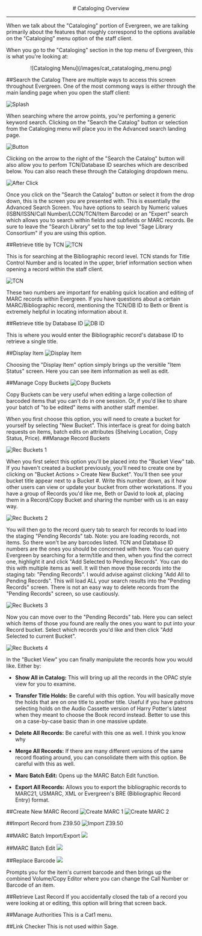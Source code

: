 <center>
# Cataloging Overview
</center>
<hr size=2>

When we talk about the "Cataloging" portion of Evergreen, we are talking primarily about the features that roughly correspond to the options available on the "Cataloging" menu option of the staff client.

When you go to the "Cataloging" section in the top menu of Evergreen, this is what you're looking at:

<center>![Cataloging Menu](/images/cat_catataloging_menu.png)</center>

##Search the Catalog
There are multiple ways to access this screen throughout Evergreen. One of the most commong ways is either through the main landing page when you open the staff client:

![Splash](/images/cat_search_the_catalog_splash.png)

When searching where the arrow points, you're perfoming a generic keyword search. Clicking on the "Search the Catalog" button or selection from the Cataloging menu will place you in the Advanced search landing page.

![Button](/images/cat_search_the_catalog1.png)

Clicking on the arrow to the right of the "Search the Catalog" button will also allow you to perfom TCN/Database ID searches which are described below. You can also reach these through the Cataloging dropdown menu.

![After Click](/images/cat_search_the_catalog2.png)

Once you click on the "Search the Catalog" button or select it from the drop down, this is the screen you are presented with. This is essentially the Advanced Search Screen. You have options to search by Numeric values (ISBN/ISSN/Call Number/LCCN/TCN/Item Barcode) or an "Expert" search which allows you to search within fields and subfields or MARC records. Be sure to leave the "Search Library" set to the top level "Sage Library Consortium" if you are using this option.

##Retrieve title by TCN
![TCN](/images/cat_retrieve_title_tcn.png)

This is for searching at the Bibliographic record level. TCN stands for Title Control Number and is located in the upper, brief information section when opening a record within the staff client.

![TCN](/images/cat_where_tcn_dbid.png)

These two numbers are important for enabling quick location and editing of MARC records within Evergreen. If you have questions about a certain MARC/Bibliographic record, mentioning the TCN/DB ID to Beth or Brent is extremely helpful in locating information about it.

##Retrieve title by Database ID
![DB ID](/images/cat_retrieve_title_dbid.png)

This is where you would enter the Bibliographic record's database ID to retrieve a single title.

##Display Item
![Display Item](/images/cat_display_item.png)

Choosing the "Display Item" option simply brings up the versitile "Item Status" screen. Here you can see item information as well as edit.

##Manage Copy Buckets
![Copy Buckets](/images/cat_manage_copy_buckets.png)

Copy Buckets can be very useful when editing a large collection of barcoded items that you can't do in one session. Or, if you'd like to share your batch of "to be edited" items with another staff member.

When you first choose this option, you will need to create a bucket for yourself by selecting "New Bucket". This interface is great for doing batch requests on items, batch edits on attributes (Shelving Location, Copy Status, Price).
##Manage Record Buckets

![Rec Buckets 1](/images/cat_recordbuckets1.png)

When you first select this option you'll be placed into the "Bucket View" tab. If you haven't created a bucket previously, you'll need to create one by clicking on "Bucket Actions > Create New Bucket". You'll then see your bucket title appear next to a Bucket #. Write this number down, as it how other users can view or update your bucket from other workstations. If you have a group of Records you'd like me, Beth or David to look at, placing them in a Record/Copy Bucket and sharing the number with us is an easy way.

![Rec Buckets 2](/images/cat_recordbuckets2.png)

You will then go to the record query tab to search for records to load into the staging "Pending Records" tab. Note: you are loading records, not items. So there won't be any barcodes listed. TCN and Database ID numbers are the ones you should be concerned with here. You can query Evergreen by searching for a term/title and then, when you find the correct one, highlight it and click "Add Selected to Pending Records". You can do this with multiple items as well. It will then move those records into the staging tab: "Pending Records". I would advise against clicking "Add All to Pending Records". This will load ALL your search results into the "Pending Records" screen. There is not an easy way to delete records from the "Pending Records" screen, so use cautiously.

![Rec Buckets 3](/images/cat_recordbuckets3.png)

Now you can move over to the "Pending Records" tab. Here you can select which items of those you found are really the ones you want to put into your Record bucket. Select which records you'd like and then click "Add Selected to current Bucket".

![Rec Buckets 4](/images/cat_recordbuckets4.png)

In the "Bucket View" you can finally manipulate the records how you would like. Either by:

- <b>Show All in Catalog:</b> This will bring up all the records in the OPAC style view for you to examine.

- <b>Transfer Title Holds:</b> Be careful with this option. You will basically move the holds that are on one title to another title. Useful if you have patrons selecting holds on the Audio Cassette version of Harry Potter's latest when they meant to choose the Book record instead. Better to use this on a case-by-case basic than in one massive update.

- <b>Delete All Records:</b> Be careful with this one as well. I think you know why

- <b>Merge All Records:</b> If there are many different versions of the same record floating around, you can consolidate them with this option. Be careful with this as well.

- <b>Marc Batch Edit:</b> Opens up the MARC Batch Edit function.

- <b>Export All Records:</b> Allows you to export the bibliographic records to MARC21, USMARC, XML or Evergreen's BRE (Bibliographic Record Entry) format.

##Create New MARC Record
![Create MARC 1](/images/cat_create_marc1.png)
![Create MARC 2](/images/cat_create_marc2.png)

##Import Record from Z39.50
![Import Z39.50](/images/cat_import_record_z3950.png)

##MARC Batch Import/Export
![](/images/cat_marc_batch_import_screen.png)

##MARC Batch Edit
![](/images/cat_marc_batch_edit.png)

##Replace Barcode
![](/images/cat_replace_barcode.png)

Prompts you for the item's current barcode and then brings up the combined Volume/Copy Editor where you can change the Call Number or Barcode of an item.

##Retrieve Last Record
If you accidentally closed the tab of a record you were looking at or editing, this option will bring that screen back.

##Manage Authorities
This is a Cat1 menu.

##Link Checker
This is not used within Sage.